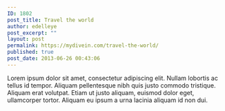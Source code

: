 ```yaml
---
ID: 1802
post_title: Travel the world
author: edelleye
post_excerpt: ""
layout: post
permalink: https://mydivein.com/travel-the-world/
published: true
post_date: 2013-06-26 00:43:06
---
```

Lorem ipsum dolor sit amet, consectetur adipiscing elit. Nullam lobortis ac tellus id tempor. Aliquam pellentesque nibh quis justo commodo tristique. Aliquam erat volutpat. Etiam ut justo aliquam, euismod dolor eget, ullamcorper tortor. Aliquam eu ipsum a urna lacinia aliquam id non dui.